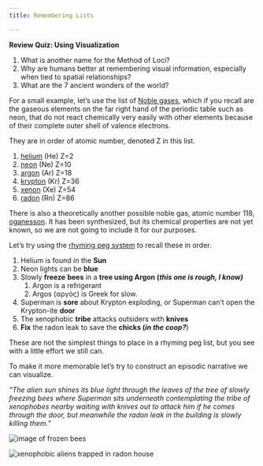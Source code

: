 ```yaml
---
title: Remembering Lists

---
```


**Review Quiz: Using Visualization**

1. What is another name for the Method of Loci?
2. Why are humans better at remembering visual information, especially when tied to spatial relationships?
3. What are the 7 ancient wonders of the world?

For a small example, let’s use the list of [Noble gases](https://en.wikipedia.org/wiki/Noble_gas), which if you recall are the gaseous elements on the far right hand of the periodic table such as neon, that do not react chemically very easily with other elements because of their complete outer shell of valence electrons.

They are in order of atomic number, denoted Z in this list.

1. [helium](https://en.wikipedia.org/wiki/Helium) (He) Z=2
2. [neon](https://en.wikipedia.org/wiki/Neon) (Ne) Z=10
3. [argon](https://en.wikipedia.org/wiki/Argon) (Ar) Z=18
4. [krypton](https://en.wikipedia.org/wiki/Krypton) (Kr) Z=36
5. [xenon](https://en.wikipedia.org/wiki/Xenon) (Xe) Z=54
6. [radon](https://en.wikipedia.org/wiki/Radon) (Rn) Z=86

There is also a theoretically another possible noble gas, atomic number 118, [oganesson](https://en.wikipedia.org/wiki/Oganesson). It has been synthesized, but its chemical properties are not yet known, so we are not going to include it for our purposes.

Let’s try using the [rhyming peg system](https://www.learnedmemory.com/articles/rhyming-peg-mnemonic-system) to recall these in order.



1. Helium is found in the **Sun**
2. Neon lights can be **blue**
3. Slowly **freeze** **bees** in a **tree **using Argon** (_this one is rough, I know)_**
    1. Argon is a refrigerant
    2. Argos (αργός) is Greek for slow.
4. Superman is **sore** about Krypton exploding, or Superman can’t open the Krypton-ite **door**
5. The xenophobic **tribe** attacks outsiders with **knives**
6. **Fix** the radon leak to save the **chicks (_in the coop?_**)

These are not the simplest things to place in a rhyming peg list, but you see with a little effort we still can.

To make it more memorable let’s try to construct an episodic narrative we can visualize.

_“The alien sun shines its blue light through the leaves of the tree of slowly freezing bees where Superman sits underneath contemplating the tribe of xenophobes nearby waiting with knives out to attack him if he comes through the door, but meanwhile the radon leak in the building is slowly killing them.”_



![image of frozen bees](app/static/argon_bees.png "Blue sun shining through the tree of slowly freezing bees")



![xenophobic aliens trapped in radon house](app/static/radon_aliens.png "Xenophobic aliens trapped in radon house")

